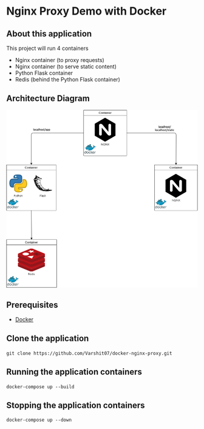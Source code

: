 # Nginx Proxy Demo with Docker

## About this application
This project will run 4 containers

* Nginx container (to proxy requests)
* Nginx container (to serve static content)
* Python Flask container
* Redis (behind the Python Flask container)
## Architecture Diagram
![Architecture Diagram](Architecture_Diagram.png "Architecture Diagram")

## Prerequisites
 * [Docker](https://docs.docker.com/get-docker/ "Install Docker")

 ## Clone the application

 ```shell
 git clone https://github.com/Varshit07/docker-nginx-proxy.git
 ```

## Running the application containers

```shell
docker-compose up --build
```

## Stopping the application containers

```shell
docker-compose up --down
```
